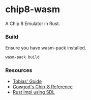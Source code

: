 # chip8-wasm

A Chip 8 Emulator in Rust.

### Build

Ensure you have wasm-pack installed.

```bash
wasm-pack build
```

### Resources

-   [Tobias' Guide](https://tobiasvl.github.io/blog/write-a-chip-8-emulator)
-   [Cowgod's Chip-8 Reference](http://devernay.free.fr/hacks/chip8/C8TECH10.HTM)
-   [Rust impl using SDL](https://github.com/starrhorne/chip8-rust)
